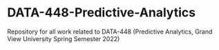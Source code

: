 # DATA-448-Predictive-Analytics

Repository for all work related to DATA-448 (Predictive Analytics, Grand View University Spring Semester 2022)